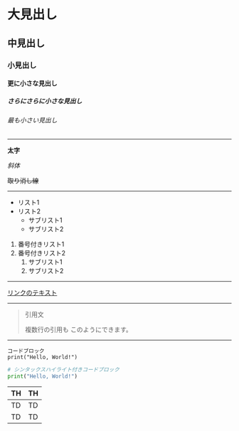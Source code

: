 # 大見出し

## 中見出し

### 小見出し

#### 更に小さな見出し

##### さらにさらに小さな見出し

###### 最も小さい見出し

---

**太字**

*斜体*

~~取り消し線~~

---

- リスト1
- リスト2
  - サブリスト1
  - サブリスト2

1. 番号付きリスト1
2. 番号付きリスト2
   1. サブリスト1
   2. サブリスト2

---

[リンクのテキスト](http://www.example.com)

---

> 引用文
>
> 複数行の引用も
> このようにできます。

---

    コードブロック
    print("Hello, World!")

```python
# シンタックスハイライト付きコードブロック
print("Hello, World!")
```

|  TH  |  TH  |
| ---- | ---- |
|  TD  |  TD  |
|  TD  |  TD  |
